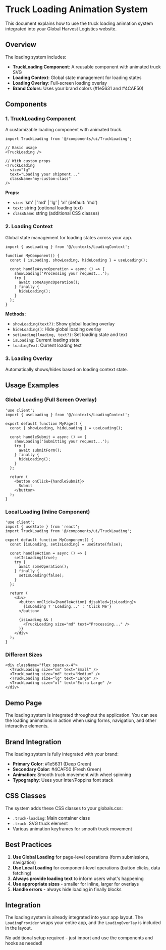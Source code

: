# Truck Loading Animation System

This document explains how to use the truck loading animation system integrated into your Global Harvest Logistics website.

## Overview

The loading system includes:
- **TruckLoading Component**: A reusable component with animated truck SVG
- **Loading Context**: Global state management for loading states
- **Loading Overlay**: Full-screen loading overlay
- **Brand Colors**: Uses your brand colors (#1e5631 and #4CAF50)

## Components

### 1. TruckLoading Component

A customizable loading component with animated truck.

```tsx
import TruckLoading from '@/components/ui/TruckLoading';

// Basic usage
<TruckLoading />

// With custom props
<TruckLoading 
  size="lg" 
  text="Loading your shipment..." 
  className="my-custom-class"
/>
```

**Props:**
- `size`: 'sm' | 'md' | 'lg' | 'xl' (default: 'md')
- `text`: string (optional loading text)
- `className`: string (additional CSS classes)

### 2. Loading Context

Global state management for loading states across your app.

```tsx
import { useLoading } from '@/contexts/LoadingContext';

function MyComponent() {
  const { isLoading, showLoading, hideLoading } = useLoading();

  const handleAsyncOperation = async () => {
    showLoading('Processing your request...');
    try {
      await someAsyncOperation();
    } finally {
      hideLoading();
    }
  };
}
```

**Methods:**
- `showLoading(text?)`: Show global loading overlay
- `hideLoading()`: Hide global loading overlay
- `setLoading(loading, text?)`: Set loading state and text
- `isLoading`: Current loading state
- `loadingText`: Current loading text

### 3. Loading Overlay

Automatically shows/hides based on loading context state.

## Usage Examples

### Global Loading (Full Screen Overlay)

```tsx
'use client';
import { useLoading } from '@/contexts/LoadingContext';

export default function MyPage() {
  const { showLoading, hideLoading } = useLoading();

  const handleSubmit = async () => {
    showLoading('Submitting your request...');
    try {
      await submitForm();
    } finally {
      hideLoading();
    }
  };

  return (
    <button onClick={handleSubmit}>
      Submit
    </button>
  );
}
```

### Local Loading (Inline Component)

```tsx
'use client';
import { useState } from 'react';
import TruckLoading from '@/components/ui/TruckLoading';

export default function MyComponent() {
  const [isLoading, setIsLoading] = useState(false);

  const handleAction = async () => {
    setIsLoading(true);
    try {
      await someOperation();
    } finally {
      setIsLoading(false);
    }
  };

  return (
    <div>
      <button onClick={handleAction} disabled={isLoading}>
        {isLoading ? 'Loading...' : 'Click Me'}
      </button>
      
      {isLoading && (
        <TruckLoading size="md" text="Processing..." />
      )}
    </div>
  );
}
```

### Different Sizes

```tsx
<div className="flex space-x-4">
  <TruckLoading size="sm" text="Small" />
  <TruckLoading size="md" text="Medium" />
  <TruckLoading size="lg" text="Large" />
  <TruckLoading size="xl" text="Extra Large" />
</div>
```

## Demo Page

The loading system is integrated throughout the application. You can see the loading animations in action when using forms, navigation, and other interactive elements.

## Brand Integration

The loading system is fully integrated with your brand:
- **Primary Color**: #1e5631 (Deep Green)
- **Secondary Color**: #4CAF50 (Fresh Green)
- **Animation**: Smooth truck movement with wheel spinning
- **Typography**: Uses your Inter/Poppins font stack

## CSS Classes

The system adds these CSS classes to your globals.css:
- `.truck-loading`: Main container class
- `.truck`: SVG truck element
- Various animation keyframes for smooth truck movement

## Best Practices

1. **Use Global Loading** for page-level operations (form submissions, navigation)
2. **Use Local Loading** for component-level operations (button clicks, data fetching)
3. **Always provide loading text** to inform users what's happening
4. **Use appropriate sizes** - smaller for inline, larger for overlays
5. **Handle errors** - always hide loading in finally blocks

## Integration

The loading system is already integrated into your app layout. The `LoadingProvider` wraps your entire app, and the `LoadingOverlay` is included in the layout.

No additional setup required - just import and use the components and hooks as needed!

